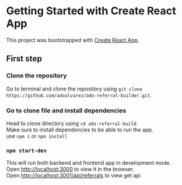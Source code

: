 # Getting Started with Create React App

This project was bootstrapped with [Create React App](https://github.com/facebook/create-react-app).

## First step

### Clone the repository

Go to terminal and clone the repository using `git clone https://github.com/adoalvarez/ado-referral-builder.git`.

### Go to clone file and install dependencies

Head to clone directory using `cd ado-referral-build`. \
Make sure to install dependencies to be able to run the app. \
use `npm i` or `npm install`

### `npm start-dev`

This will run both backend and frontend app in development mode.\
Open [http://localhost:3000](http://localhost:3000) to view it in the browser. \
Open [http://localhost:3001/api/referrals](http://localhost:3001/api/referrals) to view get api



